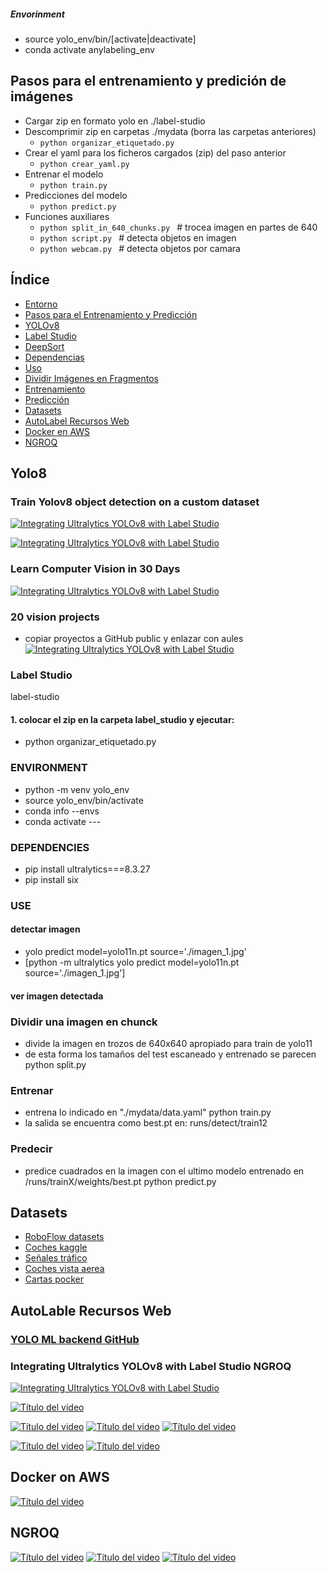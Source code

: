 
##### Envorinment
- source yolo_env/bin/[activate|deactivate]
- conda activate anylabeling_env

## Pasos para el entrenamiento y predición de imágenes
- Cargar zip en formato yolo en ./label-studio
- Descomprimir zip en carpetas ./mydata   (borra las carpetas anteriores)
  - ```python organizar_etiquetado.py ```
- Crear el yaml para los ficheros cargados (zip) del paso anterior
  - ```python crear_yaml.py ```
- Entrenar el modelo
  - ```python train.py ```
- Predicciones del modelo
  - ```python predict.py ```
- Funciones auxiliares
  - ```python split_in_640_chunks.py ```        # trocea imagen en partes de 640
  - ```python script.py ```                     # detecta objetos en imagen
  - ```python webcam.py ```        # detecta objetos por camara


## Índice
- [Entorno](#entorno)
- [Pasos para el Entrenamiento y Predicción](#pasos-para-el-entrenamiento-y-predicci%C3%B3n-de-im%C3%A1genes)
- [YOLOv8](#yolo8)
- [Label Studio](#label-studio)
- [DeepSort](https://www.ikomia.ai/blog/deep-sort-object-tracking-guide)
- [Dependencias](#dependencias)
- [Uso](#uso)
- [Dividir Imágenes en Fragmentos](#dividir-una-imagen-en-chunck)
- [Entrenamiento](#entrenar)
- [Predicción](#predecir)
- [Datasets](#datasets)
- [AutoLabel Recursos Web](#autolable-recursos-web)
- [Docker en AWS](#docker-on-aws)
- [NGROQ](#ngroq)


## Yolo8
### Train Yolov8 object detection on a custom dataset

[![Integrating Ultralytics YOLOv8 with Label Studio](https://img.youtube.com/vi/etjkjZoG2F0/0.jpg)](https://www.youtube.com/watch?v=etjkjZoG2F0)

[![Integrating Ultralytics YOLOv8 with Label Studio](https://img.youtube.com/vi/m9fH9OWn8YM/0.jpg)](https://www.youtube.com/watch?v=m9fH9OWn8YM)


### Learn Computer Vision in 30 Days
[![Integrating Ultralytics YOLOv8 with Label Studio](https://img.youtube.com/vi/HiTw5KFw7ic/0.jpg)](https://www.youtube.com/watch?v=HiTw5KFw7ic)

### 20 vision projects
- copiar proyectos a GitHub public y enlazar con aules
[![Integrating Ultralytics YOLOv8 with Label Studio](https://img.youtube.com/vi/jkevWUGOP4w/0.jpg)](https://www.youtube.com/watch?v=jkevWUGOP4w)




### Label Studio
label-studio

#### 1. colocar el zip en la carpeta label_studio y ejecutar:
- python organizar_etiquetado.py


### ENVIRONMENT
- python -m venv yolo_env
- source yolo_env/bin/activate
- conda info --envs
- conda activate ---

### DEPENDENCIES
- pip install ultralytics===8.3.27
- pip install six  

### USE

#### detectar imagen
- yolo predict model=yolo11n.pt source='./imagen_1.jpg'
- [python -m ultralytics yolo predict model=yolo11n.pt source='./imagen_1.jpg']

#### ver imagen detectada

### Dividir una imagen en chunck
- divide la imagen en trozos de 640x640 apropiado para train de yolo11
- de esta forma los tamaños del test escaneado y entrenado se parecen
python split.py

### Entrenar
- entrena lo indicado en "./mydata/data.yaml"
python train.py 
- la salida se encuentra como best.pt en:
runs/detect/train12

### Predecir
- predice cuadrados en la imagen con el ultimo  modelo entrenado en /runs/trainX/weights/best.pt
  python predict.py 

## Datasets
- [RoboFlow datasets](https://universe.roboflow.com/search?q=class%3Ayolo)
- [Coches kaggle](https://www.kaggle.com/datasets/nadinpethiyagoda/vehicle-dataset-for-yolo)
- [Señales tráfico](https://www.kaggle.com/datasets/valentynsichkar/traffic-signs-dataset-in-yolo-format)
- [Coches vista aerea](https://www.kaggle.com/code/braunge/yolov8-training-on-custom-dataset)
- [Cartas pocker](https://universe.roboflow.com/ec-ioptime-esa8g/card_detect_200)

## AutoLable Recursos Web
### [YOLO ML backend GitHub](https://github.com/HumanSignal/label-studio-ml-backend/blob/master/label_studio_ml/examples/yolo/README.md)

### Integrating Ultralytics YOLOv8 with Label Studio NGROQ
[![Integrating Ultralytics YOLOv8 with Label Studio](https://img.youtube.com/vi/UyaecID1iG8/0.jpg)](https://www.youtube.com/watch?v=UyaecID1iG8)

[![Título del video](https://img.youtube.com/vi/GgehjwFmVSw/0.jpg)](https://www.youtube.com/watch?v=GgehjwFmVSw)

[![Título del video](https://img.youtube.com/vi/R1ozTMrujOE/0.jpg)](https://www.youtube.com/watch?v=R1ozTMrujOE)
[![Título del video](https://img.youtube.com/vi/A1V8yYlGEkI/0.jpg)](https://www.youtube.com/watch?v=A1V8yYlGEkI)
[![Título del video](https://img.youtube.com/vi/UUP_omOSKuc/0.jpg)](https://www.youtube.com/watch?v=UUP_omOSKuc)


[![Título del video](https://img.youtube.com/vi/ZOxeNHzIbfg/0.jpg)](https://www.youtube.com/watch?v=ZOxeNHzIbfg)
[![Título del video](https://img.youtube.com/vi/K727xhe6VmA/0.jpg)](https://www.youtube.com/watch?v=K727xhe6VmA)


## Docker on AWS

[![Título del video](https://img.youtube.com/vi/1_AlV-FFxM8/0.jpg)](https://www.youtube.com/watch?v=1_AlV-FFxM8)

## NGROQ
[![Título del video](https://img.youtube.com/vi/NqCYquO3byk/0.jpg)](https://www.youtube.com/watch?v=NqCYquO3byk)
[![Título del video](https://img.youtube.com/vi/frvY3Ywxs-I/0.jpg)](https://www.youtube.com/watch?v=frvY3Ywxs-I)
[![Título del video](https://img.youtube.com/vi/p2NrmWpK8qM/0.jpg)](https://www.youtube.com/watch?v=p2NrmWpK8qM)



